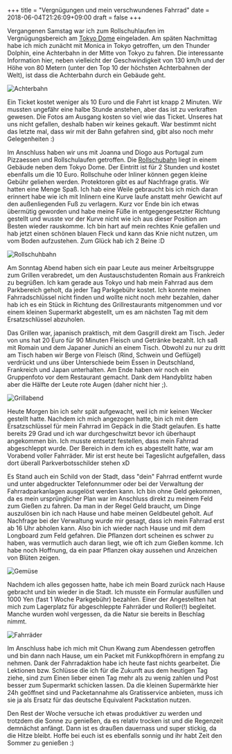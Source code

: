 +++
title = "Vergnügungen und mein verschwundenes Fahrrad"
date = 2018-06-04T21:26:09+09:00
draft = false
+++

Vergangenen Samstag war ich zum Rollschuhlaufen im Vergnügungsbereich am
[Tokyo Dome] eingeladen. Am späten Nachmittag habe ich mich zunächt mit Monica
in Tokyo getroffen, um den Thunder Dolphin, eine Achterbahn in der Mitte von
Tokyo zu fahren. Die interessante Information hier, neben vielleicht der
Geschwindigkeit von 130 km/h und der Höhe von 80 Metern (unter den Top 10 der
höchsten Achterbahnen der Welt), ist dass die Achterbahn durch ein Gebäude geht.

![Achterbahn](/img/2018_06_03/rollercoaster.jpg)

Ein Ticket kostet weniger als 10 Euro und die Fahrt ist knapp 2 Minuten. Wir
mussten ungefähr eine halbe Stunde anstehen, aber das ist zu verkraften gewesen.
Die Fotos am Ausgang kosten so viel wie das Ticket. Unseres hat uns nicht
gefallen, deshalb haben wir keines gekauft. War bestimmt nicht das letzte mal,
dass wir mit der Bahn gefahren sind, gibt also noch mehr Gelegenheiten :)

Im Anschluss haben wir uns mit Joanna und Diogo aus Portugal zum Pizzaessen und
Rollschulaufen getroffen. Die [Rollschubahn] liegt in einem Gebäude neben dem
Tokyo Dome. Der Eintritt ist für 2 Stunden und kostet ebenfalls um die 10 Euro.
Rollschuhe oder Inliner können gegen kleine Gebühr geliehen werden. Protektoren
gibt es auf Nachfrage gratis. Wir hatten eine Menge Spaß. Ich hab eine Weile
gebraucht bis ich mich daran erinnert habe wie ich mit Inlinern eine Kurve laufe
anstatt mehr Gewicht auf den außenliegenden Fuß zu verlagern. Kurz vor Ende bin
ich etwas übermütig geworden und habe meine Füße in entgegengesetzter Richtung
gestellt und wusste vor der Kurve nicht wie ich aus dieser Position am Besten
wieder rauskomme. Ich bin hart auf mein rechtes Knie gefallen und hab jetzt
einen schönen blauen Fleck und kann das Knie nicht nutzen, um vom Boden
aufzustehen. Zum Glück hab ich 2 Beine :D

![Rollschuhbahn](/img/2018_06_03/rollerskate.jpg)

Am Sonntag Abend haben sich ein paar Leute aus meiner Arbeitsgruppe zum Grillen
verabredet, um den Austauschstudenten Romain aus Frankreich zu begrüßen. Ich
kam gerade aus Tokyo und hab mein Fahrrad aus dem Parkbereich geholt, da jeder
Tag Parkgebühr kostet. Ich konnte meinen Fahrradschlüssel nicht finden und
wollte nicht noch mehr bezahlen, daher hab ich es ein Stück in Richtung des
Grillrestaurants mitgenommen und vor einem kleinen Supermarkt abgestellt, um es
am nächsten Tag mit dem Ersatzschlüssel abzuholen.

Das Grillen war, japanisch praktisch, mit dem Gasgrill direkt am Tisch. Jeder
von uns hat 20 Euro für 90 Minuten Fleisch und Getränke bezahlt. Ich saß mit
Romain und dem Japaner Junichi an einem Tisch. Obwohl zu nur zu dritt am Tisch
haben wir Berge von Fleisch (Rind, Schwein und Geflügel) verdrückt und uns über
Unterschiede beim Essen in Deutschland, Frankreich und Japan unterhalten. Am
Ende haben wir noch ein Gruppenfoto vor dem Restaurant gemacht. Dank dem
Handyblitz haben aber die Hälfte der Leute rote Augen (daher nicht hier ;).

![Grillabend](/img/2018_06_03/barbecue.jpg)

Heute Morgen bin ich sehr spät aufgewacht, weil ich mir keinen Wecker gestellt
hatte. Nachdem ich mich angezogen hatte, bin ich mit dem Ersatzschlüssel für
mein Fahrrad im Gepäck in die Stadt gelaufen. Es hatte bereits 29 Grad und ich
war durchgeschwitzt bevor ich überhaupt angekommen bin. Ich musste entsetzt
festellen, dass mein Fahrrad abgeschleppt wurde. Der Bereich in dem ich es
abgestellt hatte, war am Vorabend voller Fahrräder. Mir ist erst heute bei
Tageslicht aufgefallen, dass dort überall Parkverbotsschilder stehen xD

Es Stand auch ein Schild von der Stadt, dass "dein" Fahrrad entfernt wurde und
unter abgedruckter Telefonnummer oder bei der Verwaltung der Fahrradparkanlagen
ausgelöst werden kann. Ich bin ohne Geld gekommen, da es mein ursprünglicher
Plan war im Anschluss direkt zu meinem Feld zum Gießen zu fahren. Da man in der
Regel Geld braucht, um Dinge auszulösen bin ich nach Hause und habe meinen
Geldbeutel geholt. Auf Nachfrage bei der Verwaltung wurde mir gesagt, dass ich
mein Fahrrad erst ab 16 Uhr abholen kann. Also bin ich wieder nach Hause und mit
dem Longboard zum Feld gefahren. Die Pflanzen dort scheinen es schwer zu haben,
was vermutlich auch daran liegt, wie oft ich zum Gießen komme. Ich habe noch
Hoffnung, da ein paar Pflanzen okay aussehen und Anzeichen von Blüten zeigen.

![Gemüse](/img/2018_06_03/vegetables.jpg)

Nachdem ich alles gegossen hatte, habe ich mein Board zurück nach Hause gebracht
und bin wieder in die Stadt. Ich musste ein Formular ausfüllen und 1000 Yen
(fast 1 Woche Parkgebühr) bezahlen. Einer der Angestellten hat mich zum
Lagerplatz für abgeschleppte Fahrräder und Roller(!) begleitet. Manche wurden
wohl vergessen, da die Natur sie bereits in Beschlag nimmt.

![Fahrräder](/img/2018_06_03/bikes.jpg)

Im Anschluss habe ich mich mit Chun Kwang zum Abendessen getroffen und bin dann
nach Hause, um ein Packet mit Funkkopfhörern in empfang zu nehmen. Dank der
Fahrradaktion habe ich heute fast nichts gearbeitet. Die Lektionen bzw. Schlüsse
die ich für die Zukunft aus dem heutigen Tag ziehe, sind zum Einen lieber einen
Tag mehr als zu wenig zahlen und Post besser zum Supermarkt schicken lassen. Da
die kleinen Supermärkte hier 24h geöffnet sind und Packetannahme als
Gratisservice anbieten, muss ich sie ja als Ersatz für das deutsche Equivalent
Packstation nutzen.

Den Rest der Woche versuche ich etwas produktiver zu werden und trotzdem die
Sonne zu genießen, da es relativ trocken ist und die Regenzeit demnächst
anfängt. Dann ist es draußen dauernass und super stickig, da die Hitze bleibt.
Hoffe bei euch ist es ebenfalls sonnig und ihr habt Zeit den Sommer zu genießen :)

<!-- Links: -->
[Tokyo Dome]: https://www.tokyo-dome.co.jp/en/tourists/experiences/tourists-plan-02/
[Rollschubahn]: https://www.tokyo-dome.co.jp/en/tourists/roller/
